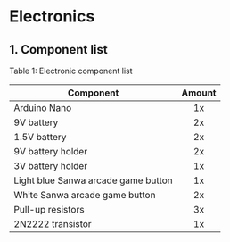# Electronics

## 1. Component list

Table 1: Electronic component list

| Component                           | Amount |
|-------------------------------------|:------:|
| Arduino Nano                        |   1x   |
| 9V battery                          |   2x   |
| 1.5V battery                        |   2x   |
| 9V battery holder                   |   2x   |
| 3V battery holder                   |   1x   |
| Light blue Sanwa arcade game button |   1x   |
| White Sanwa arcade game button      |   2x   |
| Pull-up resistors                   |   3x   |
| 2N2222 transistor                   |   1x   |
